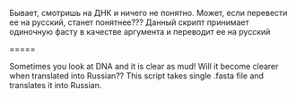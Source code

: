 Бывает, смотришь на ДНК и ничего не понятно. Может, если перевести ее на русский, станет понятнее???
Данный скрипт принимает одиночную фасту в качестве аргумента и переводит ее на русский

=====

Sometimes you look at DNA and it is clear as mud! Will it become clearer when translated into Russian??
This script takes single .fasta file and translates it into Russian.
